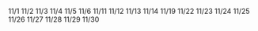 11/1
11/2
11/3
11/4
11/5
11/6
11/11
11/12
11/13
11/14
11/19
11/22
11/23
11/24
11/25
11/26
11/27
11/28
11/29
11/30
